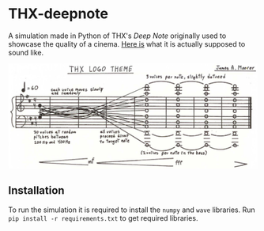 # THX-deepnote

A simulation made in Python of THX's *Deep Note* originally used to showcase
the quality of a cinema. [Here is](https://www.thx.com/deepnote) what it is
actually supposed to sound like.

![THX Logo Theme](thx_score.png)

## Installation

To run the simulation it is required to install the `numpy` and `wave`
libraries. Run `pip install -r requirements.txt` to get required libraries.